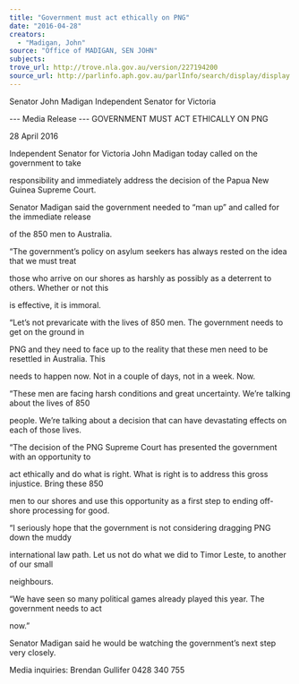 ```yaml
---
title: "Government must act ethically on PNG"
date: "2016-04-28"
creators:
  - "Madigan, John"
source: "Office of MADIGAN, SEN JOHN"
subjects:
trove_url: http://trove.nla.gov.au/version/227194200
source_url: http://parlinfo.aph.gov.au/parlInfo/search/display/display.w3p;query=Id%3A%22media/pressrel/4527426%22
---
```


 Senator John Madigan  Independent Senator for Victoria 

 --- Media Release ---  GOVERNMENT MUST ACT ETHICALLY ON PNG 

 28 April 2016  

 Independent Senator for Victoria John Madigan today called on the government to take 

 responsibility and immediately address the decision of the Papua New Guinea Supreme Court.  

 

 Senator Madigan said the government needed to “man up” and called for the immediate release 

 of the 850 men to Australia.  

 

 “The government’s policy on asylum seekers has always rested on the idea that we must treat 

 those who arrive on our shores as harshly as possibly as a deterrent to others. Whether or not this 

 is effective, it is immoral.  

 

 “Let’s not prevaricate with the lives of 850 men. The government needs to get on the ground in 

 PNG and they need to face up to the reality that these men need to be resettled in Australia. This 

 needs to happen now. Not in a couple of days, not in a week. Now.  

 

 “These men are facing harsh conditions and great uncertainty. We’re talking about the lives of 850 

 people. We’re talking about a decision that can have devastating effects on each of those lives.  

 

 “The decision of the PNG Supreme Court has presented the government with an opportunity to 

 act ethically and do what is right. What is right is to address this gross injustice. Bring these 850 

 men to our shores and use this opportunity as a first step to ending off-shore processing for good.  

 

 “I seriously hope that the government is not considering dragging PNG down the muddy 

 international law path. Let us not do what we did to Timor Leste, to another of our small 

 neighbours.  

 

 “We have seen so many political games already played this year. The government needs to act 

 now.”  

 

 Senator Madigan said he would be watching the government’s next step very closely.  

 

 Media inquiries: Brendan Gullifer 0428 340 755 


